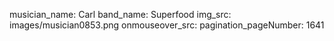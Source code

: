 musician_name: Carl
band_name: Superfood
img_src: images/musician0853.png
onmouseover_src: 
pagination_pageNumber: 1641